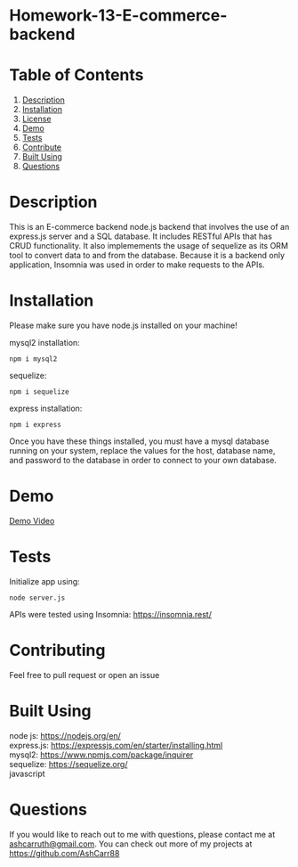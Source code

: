 # Homework-13-E-commerce-backend
# Table of Contents

1. [Description](#description)<br>
2. [Installation](#installation)<br>
3. [License](#license)<br>
4. [Demo](#demo)<br>
5. [Tests](#tests)<br>
6. [Contribute](#contributing)<br>
7. [Built Using](#built-using)<br>
8. [Questions](#questions) 


# Description

This is an E-commerce backend node.js backend that involves the use of an express.js server and a SQL database. It includes RESTful APIs that has CRUD functionality. It also implemements the usage of sequelize as its ORM tool to convert data to and from the database. Because it is a backend only application, Insomnia was used in order to make requests to the APIs.

# Installation
Please make sure you have node.js installed on your machine! <br>

mysql2 installation: <br>
```shell
npm i mysql2
```
sequelize: <br>
```shell
npm i sequelize
```
express installation: <br>
```shell
npm i express
```
Once you have these things installed, you must have a mysql database running on your system, replace the values for the host, database name, and password to the database in order to connect to your own database.

# Demo
[Demo Video](https://watch.screencastify.com/v/3zjmOW0MIdZLvB0y3ShJ) 

# Tests

Initialize app using:
```shell
node server.js
```
APIs were tested using Insomnia:
<https://insomnia.rest/>

# Contributing

Feel free to pull request or open an issue

# Built Using

node js: <https://nodejs.org/en/> <br>
express.js: <https://expressjs.com/en/starter/installing.html> <br>
mysql2: <https://www.npmjs.com/package/inquirer> <br>
sequelize: <https://sequelize.org/> <br>
javascript

# Questions

If you would like to reach out to me
with questions, please contact me at <ashcarruth@gmail.com>. You can check out more of my projects at <https://github.com/AshCarr88>